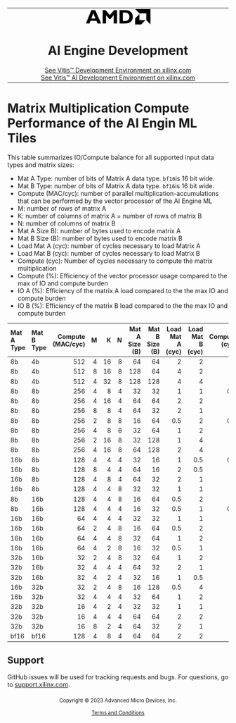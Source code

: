 </table>
<table class="sphinxhide" width="100%">
 <tr width="100%">
    <td align="center"><img src="https://raw.githubusercontent.com/Xilinx/Image-Collateral/main/xilinx-logo.png" width="30%"/><h1>AI Engine Development</h1>
    <a href="https://www.xilinx.com/products/design-tools/vitis.html">See Vitis™ Development Environment on xilinx.com</br></a>
    <a href="https://www.xilinx.com/products/design-tools/vitis/vitis-ai.html">See Vitis™ AI Development Environment on xilinx.com</a>
    </td>
 </tr>
</table>

# Matrix Multiplication Compute Performance of the AI Engin ML Tiles

This table summarizes IO/Compute balance for all supported input data types and matrix sizes:

- Mat A Type: number of bits of Matrix A data type. `bf16`is 16 bit wide.
- Mat B Type: number of bits of Matrix A data type. `bf16`is 16 bit wide.
- Compute (MAC/cyc): number of parallel multiplication-accumulations that can be performed by the vector processor of the AI Engine ML
- M: number of rows of matrix A
- K: number of columns of matrix A = number of rows of matrix B
- N: number of columns of matrix B
- Mat A Size B): number of bytes used to encode matrix A
- Mat B Size (B): number of bytes used to encode matrix B
- Load Mat A (cyc): number of cycles necessary to load Matrix A
- Load Mat B (cyc): number of cycles necessary to load Matrix B
- Compute (cyc): Number of cycles necessary to compute the matrix multiplication
- Compute (%): Efficiency of the vector processor usage compared to the max of IO and compute burden
- IO A (%): Efficiency of the matrix A load  compared to the the max IO and compute burden
- IO B (%): Efficiency of the matrix B load  compared to the the max IO and compute burden


| Mat A Type   | Mat B Type   |     Compute (MAC/cyc) |   M |   K |   N |   Mat A Size (B) |   Mat B Size (B) |   Load Mat A (cyc) |   Load Mat B (cyc) |   Compute (cyc) |   Compute (%) |   IO A % |   IO B % |
|:-------------|:-------------|----------------------:|----------------:|------------:|----------------:|-------------:|-------------:|-------------:|-------------:|----------:|----------:|-------:|-------:|
| 8b           | 4b           |                   512 |               4 |          16 |               8 |           64 |           64 |          2   |          2   |       1   |      0.5  |  1     |   1    |
| 8b           | 4b           |                   512 |               8 |          16 |               8 |          128 |           64 |          4   |          2   |       2   |      0.5  |  1     |   0.5  |
| 8b           | 4b           |                   512 |               4 |          32 |               8 |          128 |          128 |          4   |          4   |       2   |      0.5  |  1     |   1    |
| 8b           | 8b           |                   256 |               4 |           8 |               4 |           32 |           32 |          1   |          1   |       0.5 |      0.5  |  1     |   1    |
| 8b           | 8b           |                   256 |               4 |          16 |               4 |           64 |           64 |          2   |          2   |       1   |      0.5  |  1     |   1    |
| 8b           | 8b           |                   256 |               8 |           8 |               4 |           64 |           32 |          2   |          1   |       1   |      0.5  |  1     |   0.5  |
| 8b           | 8b           |                   256 |               2 |           8 |               8 |           16 |           64 |          0.5 |          2   |       0.5 |      0.25 |  0.25  |   1    |
| 8b           | 8b           |                   256 |               4 |           8 |               8 |           32 |           64 |          1   |          2   |       1   |      0.5  |  0.5   |   1    |
| 8b           | 8b           |                   256 |               2 |          16 |               8 |           32 |          128 |          1   |          4   |       1   |      0.25 |  0.25  |   1    |
| 8b           | 8b           |                   256 |               4 |          16 |               8 |           64 |          128 |          2   |          4   |       2   |      0.5  |  0.5   |   1    |
| 16b          | 8b           |                   128 |               4 |           4 |               4 |           32 |           16 |          1   |          0.5 |       0.5 |      0.5  |  1     |   0.5  |
| 16b          | 8b           |                   128 |               8 |           4 |               4 |           64 |           16 |          2   |          0.5 |       1   |      0.5  |  1     |   0.25 |
| 16b          | 8b           |                   128 |               4 |           8 |               4 |           64 |           32 |          2   |          1   |       1   |      0.5  |  1     |   0.5  |
| 16b          | 8b           |                   128 |               4 |           4 |               8 |           32 |           32 |          1   |          1   |       1   |      1    |  1     |   1    |
| 8b           | 16b          |                   128 |               4 |           4 |               8 |           16 |           64 |          0.5 |          2   |       1   |      0.5  |  0.25  |   1    |
| 8b           | 16b          |                   128 |               4 |           4 |               4 |           16 |           32 |          0.5 |          1   |       0.5 |      0.5  |  0.5   |   1    |
| 16b          | 16b          |                    64 |               4 |           4 |               4 |           32 |           32 |          1   |          1   |       1   |      1    |  1     |   1    |
| 16b          | 16b          |                    64 |               2 |           4 |               8 |           16 |           64 |          0.5 |          2   |       1   |      0.5  |  0.25  |   1    |
| 16b          | 16b          |                    64 |               4 |           4 |               8 |           32 |           64 |          1   |          2   |       2   |      1    |  0.5   |   1    |
| 16b          | 16b          |                    64 |               4 |           2 |               8 |           16 |           32 |          0.5 |          1   |       1   |      1    |  0.5   |   1    |
| 32b          | 16b          |                    32 |               2 |           4 |               8 |           32 |           64 |          1   |          2   |       2   |      1    |  0.5   |   1    |
| 32b          | 16b          |                    32 |               4 |           4 |               4 |           64 |           32 |          2   |          1   |       2   |      1    |  1     |   0.5  |
| 32b          | 16b          |                    32 |               4 |           2 |               4 |           32 |           16 |          1   |          0.5 |       1   |      1    |  1     |   0.5  |
| 16b          | 32b          |                    32 |               2 |           4 |               8 |           16 |          128 |          0.5 |          4   |       2   |      0.5  |  0.125 |   1    |
| 16b          | 32b          |                    32 |               4 |           4 |               4 |           32 |           64 |          1   |          2   |       2   |      1    |  0.5   |   1    |
| 32b          | 32b          |                    16 |               4 |           2 |               4 |           32 |           32 |          1   |          1   |       2   |      1    |  0.5   |   0.5  |
| 32b          | 32b          |                    16 |               4 |           4 |               4 |           64 |           64 |          2   |          2   |       4   |      1    |  0.5   |   0.5  |
| 32b          | 32b          |                    16 |               8 |           2 |               4 |           64 |           32 |          2   |          1   |       4   |      1    |  0.5   |   0.25 |
| bf16         | bf16         |                   128 |               4 |           8 |               4 |           64 |           64 |          2   |          2   |       1   |      0.5  |  1     |   1    |

## Support

GitHub issues will be used for tracking requests and bugs. For questions, go to [support.xilinx.com](https://support.xilinx.com/).

<p class="sphinxhide" align="center"><sub>Copyright © 2023 Advanced Micro Devices, Inc.</sub></p>

<p class="sphinxhide" align="center"><sup><a href="https://www.amd.com/en/corporate/copyright">Terms and Conditions</a></sup></p>
